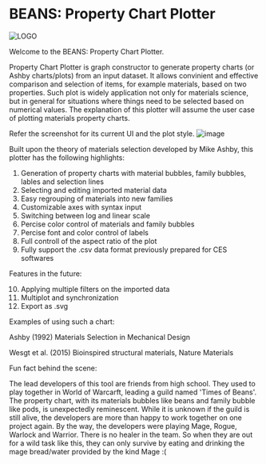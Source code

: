 # BEANS: Property Chart Plotter

![LOGO](https://user-images.githubusercontent.com/48959790/194729624-0b88c702-fdd5-4826-a078-6df04f94309d.png)

Welcome to the BEANS: Property Chart Plotter.

Property Chart Plotter is graph constructor to generate property charts (or Ashby charts/plots) from an input dataset. It allows convinient and effective comparison and selection of items, for example materials, based on two properties. Such plot is widely application not only for materials science, but in general for situations where things need to be selected based on numerical values. The explanation of this plotter will assume the user case of plotting materials property charts.

Refer the screenshot for its current UI and the plot style.
![image](https://user-images.githubusercontent.com/47532644/194804256-0ef97358-acb1-473a-b2ed-c51220c19794.png)

Built upon the theory of materials selection developed by Mike Ashby, this plotter has the following highlights:
1. Generation of property charts with material bubbles, family bubbles, lables and selection lines
2. Selecting and editing imported material data
3. Easy regrouping of materials into new families
4. Customizable axes with syntax input
5. Switching between log and linear scale
6. Percise color control of materials and family bubbles
7. Percise font and color control of labels
8. Full controll of the aspect ratio of the plot
9. Fully support the .csv data format previously prepared for CES softwares

Features in the future:

10. Applying multiple filters on the imported data 
11. Multiplot and synchronization
12. Export as .svg

Examples of using such a chart:

Ashby (1992) Materials Selection in Mechanical Design

Wesgt et al. (2015) Bioinspired structural materials, Nature Materials




Fun fact behind the scene:

The lead developers of this tool are friends from high school. They used to play together in World of Warcarft, leading a guild named 'Times of Beans'. The property chart, with its materials bubbles like beans and family bubble like pods, is unexpectedly reminescent. While it is unknown if the guild is still alive, the developers are more than happy to work together on one project again. By the way, the developers were playing Mage, Rogue, Warlock and Warrior. There is no healer in the team. So when they are out for a wild task like this, they can only survive by eating and drinking the mage bread/water provided by the kind Mage :(
